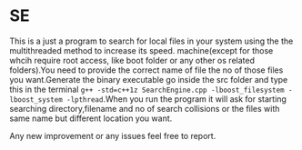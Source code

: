 # SE
This is a just a program to search for local files in your system using the the multithreaded method to increase its speed.
machine(except for those whcih require root access, like boot folder or any other os related folders).You need to provide the
correct name of file the no of those files you want.Generate the binary executable go inside the src folder and type this in the
terminal `g++ -std=c++1z SearchEngine.cpp -lboost_filesystem -lboost_system -lpthread`.When you run the program it will ask for
starting searching directory,filename and no of search collisions or the files with same name but different location you want.


Any new improvement or any issues feel free to report.
